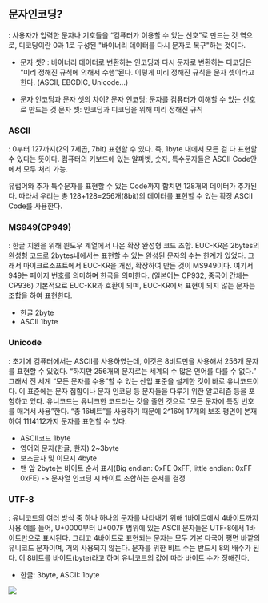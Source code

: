 ## 문자인코딩?

: 사용자가 입력한 문자나 기호들을 “컴퓨터가 이용할 수 있는 신호”로 만드는 것
역으로, 디코딩이란 0과 1로 구성된 "바이너리 데이터를 다시 문자로 복구"하는 것이다.

- 문자 셋?
  : 바이너리 데이터로 변환하는 인코딩과 다시 문자로 변환하는 디코딩은 “미리 정해진 규칙에 의해서 수행”된다. 이렇게 미리 정해진 규칙을 문자 셋이라고 한다. (ASCII, EBCDIC, Unicode...)

- 문자 인코딩과 문자 셋의 차이?
  문자 인코딩: 문자를 컴퓨터가 이해할 수 있는 신호로 만드는 것
  문자 셋: 인코딩과 디코딩을 위해 미리 정해진 규칙

### ASCII

: 0부터 127까지(2의 7제곱, 7bit) 표현할 수 있다.
즉, 1byte 내에서 모든 걸 다 표현할 수 있다는 뜻이다.
컴퓨터의 키보드에 있는 알파벳, 숫자, 특수문자들은 ASCII Code안에서 모두 처리 가능.

유럽어와 추가 특수문자를 표현할 수 있는 Code까지 합치면 128개의 데이터가 추가된다.
따라서 우리는 총 128+128=256개(8bit)의 데이터를 표현할 수 있는 확장 ASCII Code를 사용한다.

### MS949(CP949)

: 한글 지원을 위해 윈도우 계열에서 나온 확장 완성형 코드 조합.
EUC-KR은 2bytes의 완성형 코드로 2bytes내에서는 표현할 수 있는 완성된 문자의 수는 한계가 있었다. 그래서 마이크로소프트에서 EUC-KR을 개선, 확장하여 만든 것이 MS949이다.
여기서 949는 페이지 번호를 의미하며 한국을 의미한다. (일본어는 CP932, 중국어 간체는 CP936) 기본적으로 EUC-KR과 호환이 되며, EUC-KR에서 표현이 되지 않는 문자는 조합을 하여 표현한다.

- 한글 2byte
- ASCII 1byte

### Unicode

: 초기에 컴퓨터에서는 ASCII를 사용하였는데, 이것은 8비트만을 사용해서 256개 문자를 표현할 수 있었다. “하지만 256개의 문자로는 세계의 수 많은 언어를 다룰 수 없다.” 그래서 전 세계 “모든 문자를 수용”할 수 있는 산업 표준을 설계한 것이 바로 유니코드이다.
이 표준에는 문자 집합이나 문자 인코딩 등 문자들을 다루기 위한 알고리즘 등을 포함하고 있다. 유니코드는 유니크한 코드라는 것을 줄인 것으로 “모든 문자에 특정 번호를 매겨서 사용”한다. “총 16비트”를 사용하기 때문에 2^16에 17개의 보조 평면이 본재하여 1114112가지 문자를 표현할 수 있다.

- ASCII코드 1byte
- 영어외 문자(한글, 한자) 2~3byte
- 보조글자 및 이모지 4byte
- 맨 앞 2byte는 바이트 순서 표시(Big endian: 0xFE 0xFF, little endian: 0xFF 0xFE)
  -> 문자열 인코딩 시 바이트 조합하는 순서를 결정

### UTF-8

: 유니코드의 여러 방식 중 하나
하나의 문자를 나타내기 위해 1바이트에서 4바이트까지 사용
예를 들어, U+0000부터 U+007F 범위에 있는 ASCII 문자들은 UTF-8에서 1바이트만으로 표시된다.
그리고 4바이트로 표현되는 문자는 모두 기본 다국어 평면 바깥의 유니코드 문자이며, 거의 사용되지 않는다.
문자를 위한 비트 수는 반드시 8의 배수가 된다. 이 8비트를 바이트(byte)라고 하며 유니코드의 값에 따라 바이트 수가 정해진다.

- 한글: 3byte, ASCII: 1byte

![](https://velog.velcdn.com/images/sanizzang00/post/26d861a6-b0e1-46f7-9709-eab5dfb77696/image.png)

